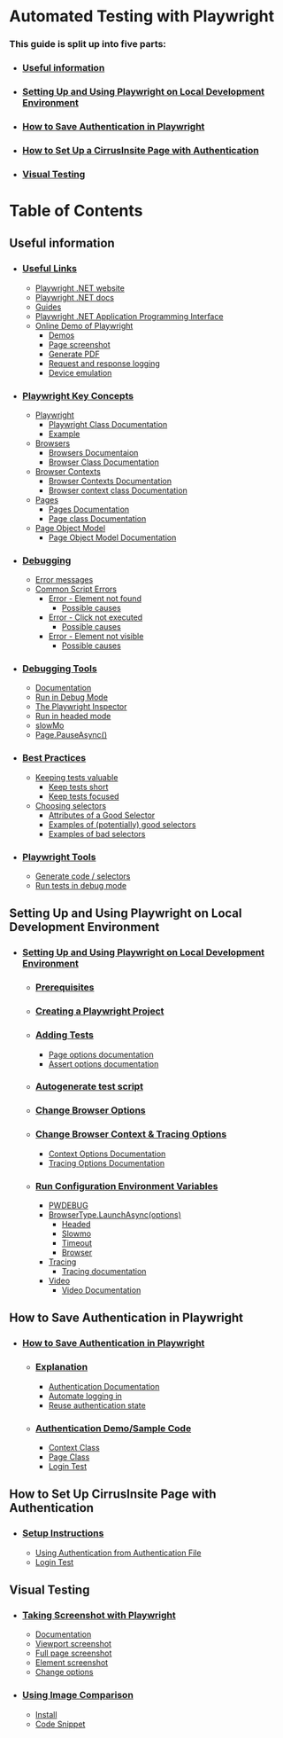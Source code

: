 # **Automated Testing with Playwright**
### **This guide is split up into five parts:**
- ### [**Useful information**](https://github.com/ASA-P/PlaywrightSynoptic#useful-information-1)
- ### [**Setting Up and Using Playwright on Local Development Environment**](https://github.com/ASA-P/PlaywrightSynoptic#setting-up-and-using-playwright-on-local-development-Environment-1)
- ### [**How to Save Authentication in Playwright**](https://github.com/ASA-P/PlaywrightSynoptic#how-to-save-authentication-in-playwright-1)
- ### [**How to Set Up a CirrusInsite Page with Authentication**](https://github.com/ASA-P/PlaywrightSynoptic#how-to-set-up-cirrusinsite-page-with-authentication)
- ### [**Visual Testing**](https://github.com/ASA-P/PlaywrightSynoptic#visual-testing-1)

# **Table of Contents**
## **Useful information**
  - ### [Useful Links](https://github.com/ASA-P/PlaywrightSynoptic/blob/main/README/Useful%20Information.md#useful-links)
    - [Playwright .NET website](https://github.com/ASA-P/PlaywrightSynoptic/blob/main/README/Useful%20Information.md#playwright-net-website-httpsplaywrightdevdotnet-)
    - [Playwright .NET docs](https://github.com/ASA-P/PlaywrightSynoptic/blob/main/README/Useful%20Information.md#playwright-net-docs-httpsplaywrightdevdotnetdocsintro-)
    - [Guides](https://github.com/ASA-P/PlaywrightSynoptic/blob/main/README/Useful%20Information.md#guides-click-the-top-left-button-to-view-guides-on-httpsplaywrightdevdotnetdocsintro-)
    - [Playwright .NET Application Programming Interface](https://github.com/ASA-P/PlaywrightSynoptic/blob/main/README/Useful%20Information.md#playwright-net-application-programming-interface-httpsplaywrightdevdotnetdocsapiclass-playwright-)
    - [Online Demo of Playwright](https://github.com/ASA-P/PlaywrightSynoptic/blob/main/README/Useful%20Information.md#online-demo-of-playwright)
      - [Demos](https://github.com/ASA-P/PlaywrightSynoptic/blob/main/README/Useful%20Information.md#demos)
      - [Page screenshot](https://github.com/ASA-P/PlaywrightSynoptic/blob/main/README/Useful%20Information.md#page-screenshot-this-code-snippet-navigates-to-the-playwright-github-repository-in-webkit-and-saves-a-screenshot)
      - [Generate PDF](https://github.com/ASA-P/PlaywrightSynoptic/blob/main/README/Useful%20Information.md#generate-pdf-this-code-snippet-navigates-to-the-playwright-github-repository-and-generates-a-pdf-file-and-saves-it-to-disk)
      - [Request and response logging](https://github.com/ASA-P/PlaywrightSynoptic/blob/main/README/Useful%20Information.md#request-and-response-logging-this-example-will-navigate-to-examplecom-and-log-all-its-request-methods-and-urls-and-for-the-response-the-status)
      - [Device emulation](https://github.com/ASA-P/PlaywrightSynoptic/blob/main/README/Useful%20Information.md#device-emulation-this-example-emulates-a-pixel-2-and-creates-a-screenshot-with-its-screen-size)
  - ### [Playwright Key Concepts](https://github.com/ASA-P/PlaywrightSynoptic/blob/main/README/Useful%20Information.md#playwright-key-concepts)
      - [Playwright](https://github.com/ASA-P/PlaywrightSynoptic/blob/main/README/Useful%20Information.md#playwright)
        - [Playwright Class Documentation](https://github.com/ASA-P/PlaywrightSynoptic/blob/main/README/Useful%20Information.md#playwright-class-documentation)
        - [Example](https://github.com/ASA-P/PlaywrightSynoptic/blob/main/README/Useful%20Information.md#playwright-module-provides-a-method-to-launch-a-browser-instance-the-following-is-a-typical-example-of-using-playwright-to-drive-automation)
      - [Browsers](https://github.com/ASA-P/PlaywrightSynoptic/blob/main/README/Useful%20Information.md#browsers)
        - [Browsers Documentaion](https://github.com/ASA-P/PlaywrightSynoptic/blob/main/README/Useful%20Information.md#browsers-documentaion)
        - [Browser Class Documentation](https://github.com/ASA-P/PlaywrightSynoptic/blob/main/README/Useful%20Information.md#browser-class-documentation)
      - [Browser Contexts](https://github.com/ASA-P/PlaywrightSynoptic/blob/main/README/Useful%20Information.md#browser-contexts)
        - [Browser Contexts Documentation](https://github.com/ASA-P/PlaywrightSynoptic/blob/main/README/Useful%20Information.md#browser-contexts-documentation)
        - [Browser context class Documentation](https://github.com/ASA-P/PlaywrightSynoptic/blob/main/README/Useful%20Information.md#browser-context-class-documentation)
      - [Pages](https://github.com/ASA-P/PlaywrightSynoptic/blob/main/README/Useful%20Information.md#pages)
        - [Pages Documentation](https://github.com/ASA-P/PlaywrightSynoptic/blob/main/README/Useful%20Information.md#pages-documentation)
        - [Page class Documentation](https://github.com/ASA-P/PlaywrightSynoptic/blob/main/README/Useful%20Information.md#page-class-documentation)
      - [Page Object Model](https://github.com/ASA-P/PlaywrightSynoptic/blob/main/README/Useful%20Information.md#page-object-model)
        - [Page Object Model Documentation](https://github.com/ASA-P/PlaywrightSynoptic/blob/main/README/Useful%20Information.md#page-object-model-documentation)
  - ### [Debugging](https://github.com/ASA-P/PlaywrightSynoptic/blob/main/README/Useful%20Information.md#debugging-1)
    - [Error messages](https://github.com/ASA-P/PlaywrightSynoptic/blob/main/README/Useful%20Information.md#error-messages)
    - [Common Script Errors](https://github.com/ASA-P/PlaywrightSynoptic/blob/main/README/Useful%20Information.md#common-script-errors)
      - [Error - Element not found](https://github.com/ASA-P/PlaywrightSynoptic/blob/main/README/Useful%20Information.md#error---element-not-found)
        - [Possible causes](https://github.com/ASA-P/PlaywrightSynoptic/blob/main/README/Useful%20Information.md#possible-causes)
      - [Error - Click not executed](https://github.com/ASA-P/PlaywrightSynoptic/blob/main/README/Useful%20Information.md#error---click-not-executed)
        - [Possible causes](https://github.com/ASA-P/PlaywrightSynoptic/blob/main/README/Useful%20Information.md#possible-causes-1)
      - [Error - Element not visible](https://github.com/ASA-P/PlaywrightSynoptic/blob/main/README/Useful%20Information.md#error---element-not-visible)
        - [Possible causes](https://github.com/ASA-P/PlaywrightSynoptic/blob/main/README/Useful%20Information.md#possible-causes-2)
  - ### [Debugging Tools](https://github.com/ASA-P/PlaywrightSynoptic/blob/main/README/Useful%20Information.md#debugging-tools-1)
    - [Documentation](https://github.com/ASA-P/PlaywrightSynoptic/blob/main/README/Useful%20Information.md#debugging-tools-playwright-documentation-httpsplaywrightdevdocsdebug)
    - [Run in Debug Mode](https://github.com/ASA-P/PlaywrightSynoptic/blob/main/README/Useful%20Information.md#run-in-debug-mode)
    - [The Playwright Inspector](https://github.com/ASA-P/PlaywrightSynoptic/blob/main/README/Useful%20Information.md#the-playwright-inspector)
    - [Run in headed mode](https://github.com/ASA-P/PlaywrightSynoptic/blob/main/README/Useful%20Information.md#run-in-headed-mode)
    - [slowMo](https://github.com/ASA-P/PlaywrightSynoptic/blob/main/README/Useful%20Information.md#slowmo)
    - [Page.PauseAsync()](https://github.com/ASA-P/PlaywrightSynoptic/blob/main/README/Useful%20Information.md#pagepauseasync)
  - ### [Best Practices](https://github.com/ASA-P/PlaywrightSynoptic/blob/main/README/Useful%20Information.md#best-practices-1)
    - [Keeping tests valuable](https://github.com/ASA-P/PlaywrightSynoptic/blob/main/README/Useful%20Information.md#keeping-tests-valuable)
      - [Keep tests short](https://github.com/ASA-P/PlaywrightSynoptic/blob/main/README/Useful%20Information.md#keep-tests-short)
      - [Keep tests focused](https://github.com/ASA-P/PlaywrightSynoptic/blob/main/README/Useful%20Information.md#keep-tests-focused)
    - [Choosing selectors](https://github.com/ASA-P/PlaywrightSynoptic/blob/main/README/Useful%20Information.md#choosing-selectors)
      - [Attributes of a Good Selector](https://github.com/ASA-P/PlaywrightSynoptic/blob/main/README/Useful%20Information.md#the-attributes-of-a-good-selector-are)
      - [Examples of (potentially) good selectors](https://github.com/ASA-P/PlaywrightSynoptic/blob/main/README/Useful%20Information.md#examples-of-potentially-good-selectors)
      - [Examples of bad selectors](https://github.com/ASA-P/PlaywrightSynoptic/blob/main/README/Useful%20Information.md#examples-of-bad-selectors)
  - ### [Playwright Tools](https://github.com/ASA-P/PlaywrightSynoptic/blob/main/README/Useful%20Information.md#playwright-tools-1)
    - [Generate code / selectors](https://github.com/ASA-P/PlaywrightSynoptic/blob/main/README/Useful%20Information.md#generate-code--selectors)
    - [Run tests in debug mode](https://github.com/ASA-P/PlaywrightSynoptic/blob/main/README/Useful%20Information.md#run-tests-in-debug-mode)
## **Setting Up and Using Playwright on Local Development Environment**
  - ### [Setting Up and Using Playwright on Local Development Environment](https://github.com/ASA-P/PlaywrightSynoptic/blob/main/README/Setup%20Local%20Development%20Environment.md#setting-up-and-using-playwright-on-local-development-Environment-1)
      - ### [Prerequisites](https://github.com/ASA-P/PlaywrightSynoptic/blob/main/README/Setup%20Local%20Development%20Environment.md#prerequisites-1)
      - ### [Creating a Playwright Project](https://github.com/ASA-P/PlaywrightSynoptic/blob/main/README/Setup%20Local%20Development%20Environment.md#creating-playwright-project)
      -   ### [Adding Tests](https://github.com/ASA-P/PlaywrightSynoptic/blob/main/README/Setup%20Local%20Development%20Environment.md#adding-tests-1)
          -  [Page options documentation](https://github.com/ASA-P/PlaywrightSynoptic/blob/main/README/Setup%20Local%20Development%20Environment.md#page-options-documentation)
          -  [Assert options documentation](https://github.com/ASA-P/PlaywrightSynoptic/blob/main/README/Setup%20Local%20Development%20Environment.md#assert-options-documentation)
      -  ### [Autogenerate test script](https://github.com/ASA-P/PlaywrightSynoptic/blob/main/README/Setup%20Local%20Development%20Environment.md#autogenerate-test-script-1)
      -  ### [Change Browser Options](https://github.com/ASA-P/PlaywrightSynoptic/blob/main/README/Setup%20Local%20Development%20Environment.md#change-browser-options-1)
      - ### [Change Browser Context & Tracing Options](https://github.com/ASA-P/PlaywrightSynoptic/blob/main/README/Setup%20Local%20Development%20Environment.md#change-browser-context--tracing-options-1)
          - [Context Options Documentation](https://github.com/ASA-P/PlaywrightSynoptic/blob/main/README/Setup%20Local%20Development%20Environment.md#context-options-documentation)
          - [Tracing Options Documentation](https://github.com/ASA-P/PlaywrightSynoptic/blob/main/README/Setup%20Local%20Development%20Environment.md#tracing-options-documentation)
      -  ### [Run Configuration Environment Variables](https://github.com/ASA-P/PlaywrightSynoptic/blob/main/README/Setup%20Local%20Development%20Environment.md#run-configuration-environment-variables-in-devrunsettings)
          -  [PWDEBUG](https://github.com/ASA-P/PlaywrightSynoptic/blob/main/README/Setup%20Local%20Development%20Environment.md#pwdebug)
          -  [BrowserType.LaunchAsync(options)](https://github.com/ASA-P/PlaywrightSynoptic/blob/main/README/Setup%20Local%20Development%20Environment.md#browsertypelaunchasyncoptions)
              -  [Headed](https://github.com/ASA-P/PlaywrightSynoptic/blob/main/README/Setup%20Local%20Development%20Environment.md#headed)
              -  [Slowmo](https://github.com/ASA-P/PlaywrightSynoptic/blob/main/README/Setup%20Local%20Development%20Environment.md#slowmo)
              -  [Timeout](https://github.com/ASA-P/PlaywrightSynoptic/blob/main/README/Setup%20Local%20Development%20Environment.md#timeout)
              -  [Browser](https://github.com/ASA-P/PlaywrightSynoptic/blob/main/README/Setup%20Local%20Development%20Environment.md#browser)
          -  [Tracing](https://github.com/ASA-P/PlaywrightSynoptic/blob/main/README/Setup%20Local%20Development%20Environment.md#tracing)
              -  [Tracing documentation](https://github.com/ASA-P/PlaywrightSynoptic/blob/main/README/Setup%20Local%20Development%20Environment.md#tracing-documentation)
          -  [Video](https://github.com/ASA-P/PlaywrightSynoptic/blob/main/README/Setup%20Local%20Development%20Environment.md#video)
              -  [Video Documentation](https://github.com/ASA-P/PlaywrightSynoptic/blob/main/README/Setup%20Local%20Development%20Environment.md#video-documentation)

## **How to Save Authentication in Playwright**
- ### [How to Save Authentication in Playwright](https://github.com/ASA-P/PlaywrightSynoptic/blob/main/README/Adding%20Authentication.md#how-to-save-authentication-in-playwright-2)
    - ### [Explanation](https://github.com/ASA-P/PlaywrightSynoptic/blob/main/README/Adding%20Authentication.md#explanation-1)
        - [Authentication Documentation](https://github.com/ASA-P/PlaywrightSynoptic/blob/main/README/Adding%20Authentication.md#authentication-documentation)
        - [Automate logging in](https://github.com/ASA-P/PlaywrightSynoptic/blob/main/README/Adding%20Authentication.md#automate-logging-in)
        - [Reuse authentication state](https://github.com/ASA-P/PlaywrightSynoptic/blob/main/README/Adding%20Authentication.md#reuse-authentication-state)
    - ### [Authentication Demo/Sample Code](https://github.com/ASA-P/PlaywrightSynoptic/blob/main/README/Adding%20Authentication.md#authentication-demosample-code-1)
        - [Context Class](https://github.com/ASA-P/PlaywrightSynoptic/blob/main/README/Adding%20Authentication.md#context-class)
        - [Page Class](https://github.com/ASA-P/PlaywrightSynoptic/blob/main/README/Adding%20Authentication.md#page-class)
        - [Login Test](https://github.com/ASA-P/PlaywrightSynoptic/blob/main/README/Adding%20Authentication.md#login-test)

## **How to Set Up CirrusInsite Page with Authentication**
- ### [Setup Instructions](https://github.com/ASA-P/PlaywrightSynoptic/blob/main/README/CirrusInsite%20Test%20Setup.md#setup-instructions-1)
    - [Using Authentication from Authentication File](https://github.com/ASA-P/PlaywrightSynoptic/blob/main/README/CirrusInsite%20Test%20Setup.md#using-authentication-from-authentication-file)
    - [Login Test](https://github.com/ASA-P/PlaywrightSynoptic/blob/main/README/CirrusInsite%20Test%20Setup.md#login-test)

## **Visual Testing**
- ### [Taking Screenshot with Playwright](https://github.com/ASA-P/PlaywrightSynoptic/blob/main/README/Visual%20Testing.md#taking-screenshot-with-playwright-1)
    -  [Documentation](https://github.com/ASA-P/PlaywrightSynoptic/blob/main/README/Visual%20Testing.md#documentation)
    - [Viewport screenshot](https://github.com/ASA-P/PlaywrightSynoptic/blob/main/README/Visual%20Testing.md#viewport-screenshot)
    -  [Full page screenshot](https://github.com/ASA-P/PlaywrightSynoptic/blob/main/README/Visual%20Testing.md#full-page-screenshot)
    - [Element screenshot](https://github.com/ASA-P/PlaywrightSynoptic/blob/main/README/Visual%20Testing.md#element-screenshot)
    -  [Change options](https://github.com/ASA-P/PlaywrightSynoptic/blob/main/README/Visual%20Testing.md#change-options-with)
-  ### [Using Image Comparison](https://github.com/ASA-P/PlaywrightSynoptic/blob/main/README/Visual%20Testing.md#using-image-comparison-1)
    -  [Install](https://github.com/ASA-P/PlaywrightSynoptic/blob/main/README/Visual%20Testing.md#install-the-codeuctivityimagesharpcompare-nuget-package-to-compare-images-for-visual-differences)
    -  [Code Snippet](https://github.com/ASA-P/PlaywrightSynoptic/blob/main/README/Visual%20Testing.md#below-code-snippet-demonstrates-how-to-use-playwright-screenshot-functionality-and-image-comparison-tools)
